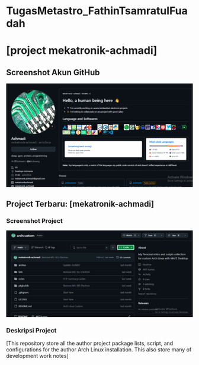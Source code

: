 # TugasMetastro_FathinTsamratulFuadah
# [project mekatronik-achmadi]

## Screenshot Akun GitHub
![Screenshot Akun GitHub](https://github.com/thinthie/TugasMetastro_Fathin/blob/main/Screenshot%202024-09-25%20214712.png)

## Project Terbaru: [mekatronik-achmadi]

### Screenshot Project
![Screenshot Project](https://github.com/thinthie/TugasMetastro_Fathin/blob/main/Screenshot%202024-09-25%20211620.png)

### Deskripsi Project
[This repository store all the author project package lists, script, and configurations for the author Arch Linux installation. This also store many of development work notes]
